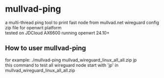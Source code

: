 # mullvad-ping
a multi-thread ping tool to print fast node from mullvad.net wireguard config zip file for openwrt platform        
tested on JDCloud AX6600 running openwrt 24.10+      


## How to user mullvad-ping         
for example: ./mullvad-ping mullvad_wireguard_linux_all_all.zip jp            
this command to test all wireguard node start with 'jp' in mullvad_wireguard_linux_all_all.zip
